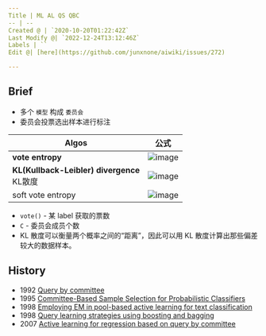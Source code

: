 ```yaml
---
Title | ML AL QS QBC
-- | --
Created @ | `2020-10-20T01:22:42Z`
Last Modify @| `2022-12-24T13:12:46Z`
Labels | ``
Edit @| [here](https://github.com/junxnone/aiwiki/issues/272)

---
```

## Brief
- 多个 `模型` 构成 `委员会`
- 委员会投票选出样本进行标注


Algos | 公式
-- | --
**vote entropy** |  ![image](https://user-images.githubusercontent.com/2216970/96530562-47a2ca00-12ba-11eb-813c-62f7294998d1.png)
**KL(Kullback-Leibler) divergence**<br>KL散度 | ![image](https://user-images.githubusercontent.com/2216970/96530548-3fe32580-12ba-11eb-8f77-70822f677220.png)
soft vote entropy | ![image](https://user-images.githubusercontent.com/2216970/96530554-4376ac80-12ba-11eb-8cac-b44392b76df3.png)

- `vote()` - 某 label 获取的票数
- `C` - 委员会成员个数
- KL 散度可以衡量两个概率之间的“距离”，因此可以用 KL 散度计算出那些偏差较大的数据样本。


## History
- 1992 [Query by committee](https://dl.acm.org/doi/pdf/10.1145/130385.130417)
- 1995 [Committee-Based Sample Selection for Probabilistic Classifiers](https://arxiv.org/pdf/1106.0220.pdf)
- 1998 [Employing EM in pool-based active learning for text classification](http://www.cs.cmu.edu/~knigam/papers/emactive-icml98.pdf)
- 1998 [Query learning strategies using boosting and bagging](https://www.researchgate.net/profile/Naoki_Abe2/publication/221345332_Query_Learning_Strategies_Using_Boosting_and_Bagging/links/5441464b0cf2e6f0c0f60abf/Query-Learning-Strategies-Using-Boosting-and-Bagging.pdf)
- 2007 [Active learning for regression based on query by committee](http://dl.ifip.org/db/conf/ideal/ideal2007/BurbidgeRK07.pdf)

